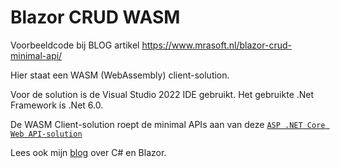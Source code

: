 # Blazor CRUD WASM
Voorbeeldcode bij BLOG artikel https://www.mrasoft.nl/blazor-crud-minimal-api/

Hier staat een WASM (WebAssembly) client-solution. 

Voor de solution is de Visual Studio 2022 IDE gebruikt. Het gebruikte .Net Framework is .Net 6.0.

De WASM Client-solution roept de minimal APIs aan van deze [`ASP .NET Core Web API-solution`](https://github.com/mrasoftGithub/Blazor-CRUD-minimalAPI) 

Lees ook mijn [blog](https://www.mrasoft.nl) over C# en Blazor.
